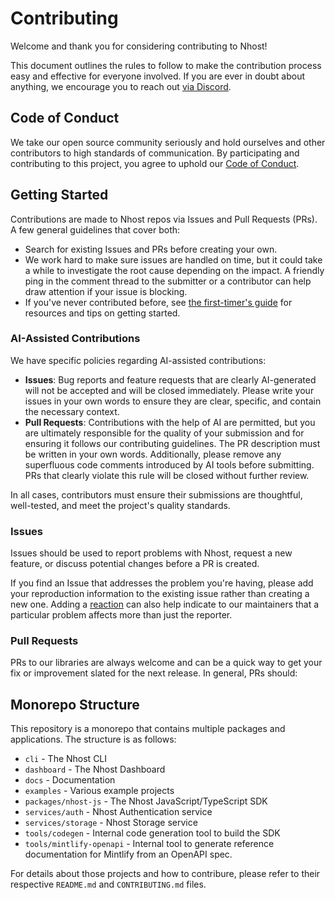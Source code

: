 # Contributing

Welcome and thank you for considering contributing to Nhost!

This document outlines the rules to follow to make the contribution process easy and effective for everyone involved. If you are ever in doubt about anything, we encourage you to reach out [via Discord](https://discord.com/invite/9V7Qb2U).

## Code of Conduct

We take our open source community seriously and hold ourselves and other contributors to high standards of communication. By participating and contributing to this project, you agree to uphold our [Code of Conduct](https://github.com/nhost/nhost/blob/main/CODE_OF_CONDUCT.md).

## Getting Started

Contributions are made to Nhost repos via Issues and Pull Requests (PRs). A few general guidelines that cover both:

- Search for existing Issues and PRs before creating your own.
- We work hard to make sure issues are handled on time, but it could take a while to investigate the root cause depending on the impact. A friendly ping in the comment thread to the submitter or a contributor can help draw attention if your issue is blocking.
- If you've never contributed before, see [the first-timer's guide](https://github.com/firstcontributions/first-contributions) for resources and tips on getting started.

### AI-Assisted Contributions

We have specific policies regarding AI-assisted contributions:

- **Issues**: Bug reports and feature requests that are clearly AI-generated will not be accepted and will be closed immediately. Please write your issues in your own words to ensure they are clear, specific, and contain the necessary context.
- **Pull Requests**: Contributions with the help of AI are permitted, but you are ultimately responsible for the quality of your submission and for ensuring it follows our contributing guidelines. The PR description must be written in your own words. Additionally, please remove any superfluous code comments introduced by AI tools before submitting. PRs that clearly violate this rule will be closed without further review.

In all cases, contributors must ensure their submissions are thoughtful, well-tested, and meet the project's quality standards.

### Issues

Issues should be used to report problems with Nhost, request a new feature, or discuss potential changes before a PR is created.

If you find an Issue that addresses the problem you're having, please add your reproduction information to the existing issue rather than creating a new one. Adding a [reaction](https://github.blog/2016-03-10-add-reactions-to-pull-requests-issues-and-comments/) can also help indicate to our maintainers that a particular problem affects more than just the reporter.

### Pull Requests

PRs to our libraries are always welcome and can be a quick way to get your fix or improvement slated for the next release. In general, PRs should:

## Monorepo Structure

This repository is a monorepo that contains multiple packages and applications. The structure is as follows:

- `cli` - The Nhost CLI
- `dashboard` - The Nhost Dashboard
- `docs` - Documentation
- `examples` - Various example projects
- `packages/nhost-js` - The Nhost JavaScript/TypeScript SDK
- `services/auth` - Nhost Authentication service
- `services/storage` - Nhost Storage service
- `tools/codegen` - Internal code generation tool to build the SDK
- `tools/mintlify-openapi` - Internal tool to generate reference documentation for Mintlify from an OpenAPI spec.

For details about those projects and how to contribure, please refer to their respective `README.md` and `CONTRIBUTING.md` files.
